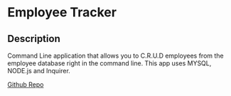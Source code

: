 # Employee Tracker

## Description 
Command Line application that allows you to C.R.U.D employees from the employee database right in the command line. This app uses MYSQL, NODE.js and Inquirer.


[Github Repo](https://github.com/MontineSproul/employee_tracker-sql)
